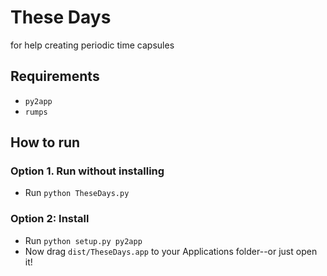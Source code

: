 These Days
==========

for help creating periodic time capsules

## Requirements
* `py2app`
* `rumps`

## How to run

### Option 1. Run without installing
 * Run `python TheseDays.py`


### Option 2: Install
 * Run `python setup.py py2app`
 * Now drag `dist/TheseDays.app` to your Applications folder--or just open it!
